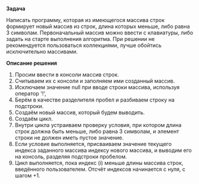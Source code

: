 **Задача**

 Написать программу, которая из имеющегося массива строк формирует новый массив из строк, длина которых меньше, либо равна 3 символам. Первоначальный массив можно ввести с клавиатуры, либо задать на старте выполнения алгоритма. При решении не рекомендуется пользоваться коллекциями, лучше обойтись исключительно массивами.

**Описание решения**

1. Просим ввести в консоли массив строк. 
2. Считываем их с консоли и заполняем ими созданный массив.
3. Исключаем значение null при вводе строки массива, используя оператор '!', 
4. Берём в качестве разделителя пробел и разбиваем строку на подстроки. 
5. Создаём новый массив, который будем выводить. 
6. Создаём цикл. 
7. Внутри цикла устраиваем проверку условия, при котором длина строк должна быть меньше, либо равна 3 символам, и элемент строки не должен иметь пустое значение. 
8. Если условие выполняется, присваиваем значение текущего индекса заданного массива индексу нового массива, и выводим его на консоль, разделяя подстроки пробелом. 
9. Цикл выполняется, пока индекс (i) меньше длины массива строк, введённого пользователем. Отсчёт индексов начинается с нуля, с шагом +1.